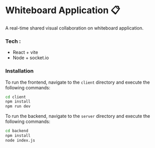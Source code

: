 # Whiteboard Application 📋

A real-time shared visual collaboration on whiteboard application.

### Tech :

- React + vite
- Node + socket.io

### Installation

To run the frontend, navigate to the `client` directory and execute the following commands:

```bash
cd client
npm install
npm run dev
```

To run the backend, navigate to the `server` directory and execute the following commands:

```bash
cd backend
npm install
node index.js
```
